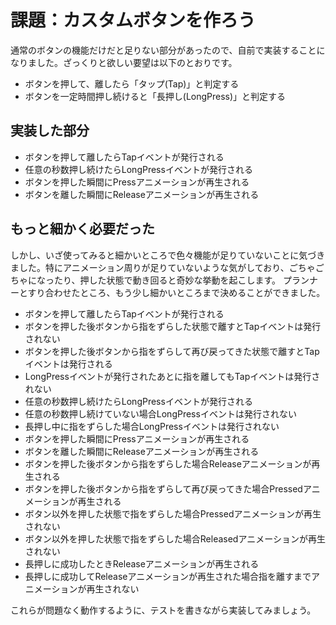 ﻿# 課題：カスタムボタンを作ろう

通常のボタンの機能だけだと足りない部分があったので、自前で実装することになりました。ざっくりと欲しい要望は以下のとおりです。

- ボタンを押して、離したら「タップ(Tap)」と判定する
- ボタンを一定時間押し続けると「長押し(LongPress)」と判定する

## 実装した部分

- ボタンを押して離したらTapイベントが発行される
- 任意の秒数押し続けたらLongPressイベントが発行される
- ボタンを押した瞬間にPressアニメーションが再生される
- ボタンを離した瞬間にReleaseアニメーションが再生される

## もっと細かく必要だった

しかし、いざ使ってみると細かいところで色々機能が足りていないことに気づきました。特にアニメーション周りが足りていないような気がしており、ごちゃごちゃになったり、押した状態で動き回ると奇妙な挙動を起こします。
プランナーとすり合わせたところ、もう少し細かいところまで決めることができました。

- ボタンを押して離したらTapイベントが発行される
- ボタンを押した後ボタンから指をずらした状態で離すとTapイベントは発行されない
- ボタンを押した後ボタンから指をずらして再び戻ってきた状態で離すとTapイベントは発行される
- LongPressイベントが発行されたあとに指を離してもTapイベントは発行されない
- 任意の秒数押し続けたらLongPressイベントが発行される
- 任意の秒数押し続けていない場合LongPressイベントは発行されない
- 長押し中に指をずらした場合LongPressイベントは発行されない
- ボタンを押した瞬間にPressアニメーションが再生される
- ボタンを離した瞬間にReleaseアニメーションが再生される
- ボタンを押した後ボタンから指をずらした場合Releaseアニメーションが再生される
- ボタンを押した後ボタンから指をずらして再び戻ってきた場合Pressedアニメーションが再生される
- ボタン以外を押した状態で指をずらした場合Pressedアニメーションが再生されない
- ボタン以外を押した状態で指をずらした場合Releasedアニメーションが再生されない
- 長押しに成功したときReleaseアニメーションが再生される
- 長押しに成功してReleaseアニメーションが再生された場合指を離すまでアニメーションが再生されない

これらが問題なく動作するように、テストを書きながら実装してみましょう。